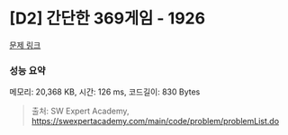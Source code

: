 # [D2] 간단한 369게임 - 1926 

[문제 링크](https://swexpertacademy.com/main/code/problem/problemDetail.do?contestProbId=AV5PTeo6AHUDFAUq) 

### 성능 요약

메모리: 20,368 KB, 시간: 126 ms, 코드길이: 830 Bytes



> 출처: SW Expert Academy, https://swexpertacademy.com/main/code/problem/problemList.do